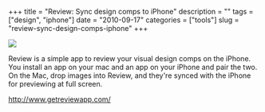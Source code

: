 +++
title = "Review: Sync design comps to iPhone"
description = ""
tags = ["design", "iphone"]
date = "2010-09-17"
categories = ["tools"]
slug = "review-sync-design-comps-iphone"
+++


<div class="tool-screenshot mb1"><a href="http://www.getreviewapp.com/"><img id="bluga-thumbnail-2774" class="bluga-thumbnail custom" src="//konigi.com/media/bluga/
wt52309614978de_custom.jpg"/></a></div><p>Review is a simple app to review your visual design comps on the iPhone. You install an app on your mac and an app on your iPhone and pair the two. On the Mac, drop images into Review, and they're synced with the iPhone for previewing at full screen.</p>

  
<p><a href="http://www.getreviewapp.com/">http://www.getreviewapp.com/</a></p>
      

